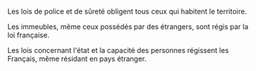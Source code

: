   
 Les lois de police et de sûreté obligent tous ceux qui habitent le territoire.  

  
 Les immeubles, même ceux possédés par des étrangers, sont régis par la loi française.  

  
 Les lois concernant l'état et la capacité des personnes régissent les Français, même résidant en pays étranger.  
